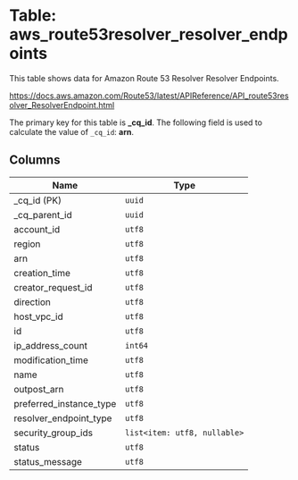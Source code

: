 # Table: aws_route53resolver_resolver_endpoints

This table shows data for Amazon Route 53 Resolver Resolver Endpoints.

https://docs.aws.amazon.com/Route53/latest/APIReference/API_route53resolver_ResolverEndpoint.html

The primary key for this table is **_cq_id**.
The following field is used to calculate the value of `_cq_id`: **arn**.

## Columns

| Name          | Type          |
| ------------- | ------------- |
|_cq_id (PK)|`uuid`|
|_cq_parent_id|`uuid`|
|account_id|`utf8`|
|region|`utf8`|
|arn|`utf8`|
|creation_time|`utf8`|
|creator_request_id|`utf8`|
|direction|`utf8`|
|host_vpc_id|`utf8`|
|id|`utf8`|
|ip_address_count|`int64`|
|modification_time|`utf8`|
|name|`utf8`|
|outpost_arn|`utf8`|
|preferred_instance_type|`utf8`|
|resolver_endpoint_type|`utf8`|
|security_group_ids|`list<item: utf8, nullable>`|
|status|`utf8`|
|status_message|`utf8`|